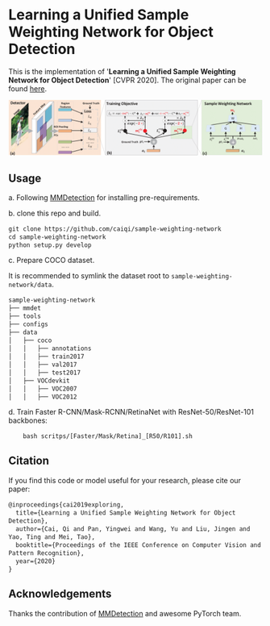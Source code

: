 # Learning a Unified Sample Weighting Network for Object Detection
This is the implementation of '**Learning a Unified Sample Weighting Network for Object Detection**' [CVPR 2020]. The original paper can be found [here](http://openaccess.thecvf.com/content_CVPR_2020/papers/Cai_Learning_a_Unified_Sample_Weighting_Network_for_Object_Detection_CVPR_2020_paper.pdf).

![framework image](demo/framework.png)

## Usage
a. Following [MMDetection](https://github.com/open-mmlab/mmdetection) for installing pre-requirements.

b. clone this repo and build. 
```shell
git clone https://github.com/caiqi/sample-weighting-network
cd sample-weighting-network
python setup.py develop
```
c. Prepare COCO dataset.

It is recommended to symlink the dataset root to `sample-weighting-network/data`.

```
sample-weighting-network
├── mmdet
├── tools
├── configs
├── data
│   ├── coco
│   │   ├── annotations
│   │   ├── train2017
│   │   ├── val2017
│   │   ├── test2017
│   ├── VOCdevkit
│   │   ├── VOC2007
│   │   ├── VOC2012

```

d. Train Faster R-CNN/Mask-RCNN/RetinaNet with ResNet-50/ResNet-101 backbones:

```Shell
    bash scritps/[Faster/Mask/Retina]_[R50/R101].sh
```

## Citation
If you find this code or model useful for your research, please cite our paper:

    @inproceedings{cai2019exploring,
      title={Learning a Unified Sample Weighting Network for Object Detection},
      author={Cai, Qi and Pan, Yingwei and Wang, Yu and Liu, Jingen and Yao, Ting and Mei, Tao},
      booktitle={Proceedings of the IEEE Conference on Computer Vision and Pattern Recognition},
      year={2020}
    }


## Acknowledgements
Thanks the contribution of [MMDetection](https://github.com/open-mmlab/mmdetection) and awesome PyTorch team.
